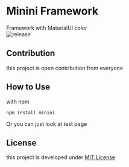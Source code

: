 # Minini Framework

Framework with MaterialUI color  
![release](https://img.shields.io/badge/version-0.2.0--alpha.1-lightgrey.svg)
  
## Contribution
this project is open contribution from everyone  

## How to Use
with npm  
```
npm install minini
```  
Or you can just look at test page
  
## License
this project is developed under [MIT License](https://github.com/dhanyn10/minini/blob/master/LICENSE)